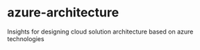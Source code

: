 # azure-architecture
Insights for designing cloud solution architecture based on azure technologies
